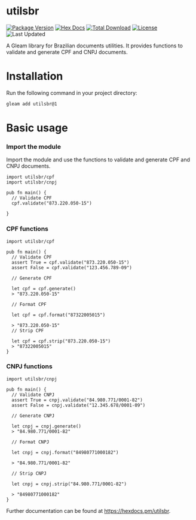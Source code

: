 # utilsbr

[![Package Version](https://img.shields.io/hexpm/v/utilsbr)](https://hex.pm/packages/utilsbr)
[![Hex Docs](https://img.shields.io/badge/hex-docs-ffaff3)](https://hexdocs.pm/utilsbr/)
[![Total Download](https://img.shields.io/hexpm/dt/utilsbr)](https://hex.pm/packages/utilsbr)
[![License](https://img.shields.io/hexpm/l/utilsbr)](https://hex.pm/packages/utilsbr)
![Last Updated](https://img.shields.io/github/last-commit/malvfr/utilsbr)

A Gleam library for Brazilian documents utilities. It provides functions to validate and generate CPF and CNPJ documents.

# Installation

Run the following command in your project directory:

```sh
gleam add utilsbr@1
```

# Basic usage

### Import the module

Import the module and use the functions to validate and generate CPF and CNPJ documents.

```gleam
import utilsbr/cpf
import utilsbr/cnpj

pub fn main() {
  // Validate CPF
  cpf.validate("873.220.050-15")

}
```

### CPF functions

```gleam
import utilsbr/cpf

pub fn main() {
  // Validate CPF
  assert True = cpf.validate("873.220.050-15")
  assert False = cpf.validate("123.456.789-09")

  // Generate CPF

  let cpf = cpf.generate()
  > "873.220.050-15"

  // Format CPF

  let cpf = cpf.format("87322005015")

  > "873.220.050-15"
  // Strip CPF

  let cpf = cpf.strip("873.220.050-15")
  > "87322005015"
}
```

### CNPJ functions

```gleam
import utilsbr/cnpj

pub fn main() {
  // Validate CNPJ
  assert True = cnpj.validate("84.980.771/0001-82")
  assert False = cnpj.validate("12.345.678/0001-09")

  // Generate CNPJ

  let cnpj = cnpj.generate()
  > "84.980.771/0001-82"

  // Format CNPJ

  let cnpj = cnpj.format("84980771000182")

  > "84.980.771/0001-82"

  // Strip CNPJ

  let cnpj = cnpj.strip("84.980.771/0001-82")

  > "84980771000182"
}
```

Further documentation can be found at <https://hexdocs.pm/utilsbr>.
